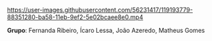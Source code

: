 
https://user-images.githubusercontent.com/56231417/119193779-88351280-ba58-11eb-9ef2-5e02bcaee8e0.mp4

<p><b>Grupo</b>: Fernanda Ribeiro, Ícaro Lessa, João Azeredo, Matheus Gomes</p>
